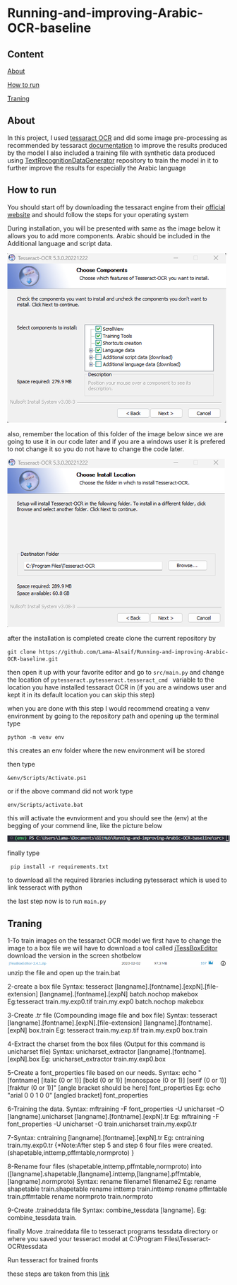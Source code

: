 # Running-and-improving-Arabic-OCR-baseline
 
## Content
[About](#about) 

[How to run](#how) 

[Traning](#traning) 


<a name="about"/>

## About

In this project, I used [tessaract OCR](https://github.com/tesseract-ocr/tesseract#about) and did some image pre-processing as recommended by tessaract [documentation](https://tesseract-ocr.github.io/tessdoc/ImproveQuality.html) to improve the results produced by the model I also included a training file with synthetic data produced using [TextRecognitionDataGenerator](https://github.com/Belval/TextRecognitionDataGenerator) repository to train the model in it to further improve the results for especially the Arabic language 
<a name="how"/>
## How to run 

You should start off by downloading the tessaract engine from their [official website](https://tesseract-ocr.github.io/tessdoc/Installation.html) and should follow the steps for your operating system 

During installation, you will be presented with same as the image below it allows you to add more components. Arabic should be included in the Additional language and script data.

![image of the page](readme_assets/1.png)

also, remember the location of this folder of the image below since we are going to use it in our code later and if you are a windows user it is prefered to not change it so you do not have to change the code later.

![image of the page](readme_assets/2.png)

after the installation is completed create clone the current repository by 

```
git clone https://github.com/Lama-Alsaif/Running-and-improving-Arabic-OCR-baseline.git
```

then open it up with your favorite editor and go to ```src/main.py``` 
and change the location of ```pytesseract.pytesseract.tesseract_cmd ``` variable to the location you have installed tessaract OCR in 
(if you are a windows user and kept it in its default location you can skip this step)

when you are done with this step I would recommend creating a venv environment by going to the repository path and opening up the terminal type 

```
python -m venv env
```
this creates an env folder where the new environment will be stored 

then type

``` 
&env/Scripts/Activate.ps1
```

or if the above command did not work type

```
env/Scripts/activate.bat
```
this will activate the evnviorment and you should see the (env) at the begging of your commend line, like the picture below 

![image of the cmd with (env)](readme_assets/3.png)

finally type  
```
 pip install -r requirements.txt
```
to download all the required libraries including pytesseract which is used to link tesseract with python

the last step now is to  run ```main.py``` 

<a name="traning"/>

## Traning 

1-To train images on the tessaract OCR model we first have to change the image to a box file we will have to download  a tool called [jTessBoxEditor](https://sourceforge.net/projects/vietocr/files/jTessBoxEditor/) download the version in the screen shotbelow 
![image of the cmd with (env)](readme_assets/4.png)
unzip the file and open up the train.bat 

2-create a box file 
Syntax: tesseract [langname].[fontname].[expN].[file-extension] [langname].[fontname].[expN] batch.nochop makebox
Eg:tesseract train.my.exp0.tif train.my.exp0 batch.nochop makebox

3-Create .tr file (Compounding image file and box file)
Syntax: tesseract [langname].[fontname].[expN].[file-extension] [langname].[fontname].[expN] box.train
Eg: tesseract train.my.exp.tif train.my.exp0 box.train

4-Extract the charset from the box files (Output for this command is unicharset file)
Syntax: unicharset_extractor [langname].[fontname].[expN].box 
Eg: unicharset_extractor train.my.exp0.box

5-Create a font_properties file based on our needs.
Syntax: echo "[fontname] [italic (0 or 1)] [bold (0 or 1)] [monospace (0 or 1)] [serif (0 or 1)] [fraktur (0 or 1)]" [angle bracket should be here] font_properties 
Eg: echo "arial 0 0 1 0 0" [angled bracket] font_properties

6-Training the data.
Syntax: mftraining -F font_properties -U unicharset -O [langname].unicharset [langname].[fontname].[expN].tr
Eg: mftraining -F font_properties -U unicharset -O train.unicharset train.my.exp0.tr

7-Syntax: cntraining [langname].[fontname].[expN].tr
Eg: cntraining train.my.exp0.tr
{*Note:After step 5 and step 6 four files were created.(shapetable,inttemp,pffmtable,normproto) }

8-Rename four files (shapetable,inttemp,pffmtable,normproto) into ([langname].shapetable,[langname].inttemp,[langname].pffmtable,[langname].normproto)
Syntax: rename filename1 filename2
Eg:
    rename shapetable train.shapetable
    rename inttemp train.inttemp
    rename pffmtable train.pffmtable
    rename normproto train.normproto
    
9-Create .traineddata file
Syntax: combine_tessdata [langname].
Eg: combine_tessdata train.

finally 
Move .traineddata file to tesseract programs tessdata directory or where you saved your tesseract model at
C:\Program Files\Tesseract-OCR\tessdata


Run tesseract for trained fronts

these steps are taken from this [link](https://www.youtube.com/watch?v=1v8BPw0Dn0I&ab_channel=TheCode) 

